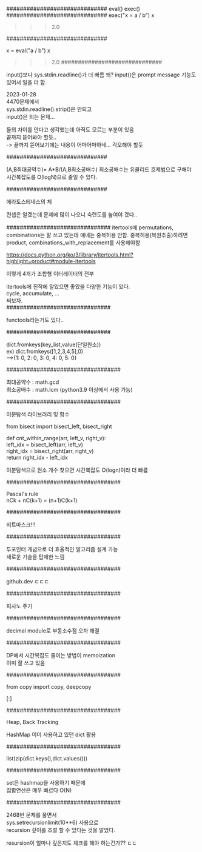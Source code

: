 ##############################
eval() exec()
##############################
exec("x = a / b")
x

>>> 2.0

##############################

x = eval("a / b")
x

>>> 2.0
##############################


input()보다
sys.stdin.readline()가 더 빠름 왜?
input()은 prompt message 기능도 있어서 일을 더 함.

2023-01-28  
4470문제에서  
sys.stdin.readline().strip()은 안되고  
input()은 되는 문제...  

둘의 차이를 안다고 생각했는데 아직도 모르는 부분이 있음  
끝까지 뜯어봐야 할듯..  
-> 끝까지 뜯어보기에는 내용이 어마어마하네... 각오해야 할듯  

##############################

(A,B최대공약수)= A*B/(A,B최소공배수)
최소공배수는 유클리드 호제법으로 구해야 시간복잡도를 O(logN)으로
줄일 수 있다.

##############################

에라토스테네스의 체

컨셉은 알겠는데 문제에 많이 나오니 숙련도를 높여야 겠다..

###############################
itertools에 permutations, combinations는 잘 쓰고 있는데
얘네는 중복허용 안함. 중복허용(복원추출)하려면
product, combinations_with_replacement를 사용해야함

https://docs.python.org/ko/3/library/itertools.html?highlight=product#module-itertools

이렇게 4개가 조합형 이터레이터의 전부  

itertools에 진작에 알았으면 좋았을 다양한 기능이 있다.  
cycle, accumulate, ...  
써보자.  
###############################  

functools라는거도 있다..  

###############################  

dict.fromkeys(key_list,value(단일원소))  
ex) dict.fromkeys([1,2,3,4,5],0)  
-->{1: 0, 2: 0, 3: 0, 4: 0, 5: 0}  
  
##################################  

최대공약수 : math.gcd  
최소공배수 : math.lcm  (python3.9 이상에서 사용 가능)  

##################################  

이분탐색 라이브러리 및 함수  

from bisect import bisect_left, bisect_right  

def cnt_within_range(arr, left_v, right_v):  
    left_idx = bisect_left(arr, left_v)  
    right_idx = bisect_right(arr, right_v)  
    return right_idx - left_idx  

이분탐색으로 원소 개수 찾으면 시간복잡도 O(logn)이라 더 빠름  

##################################  

Pascal's rule  
nCk + nC(k+1) = (n+1)C(k+1)  

##################################  

비트마스크!!!  

##################################  

투포인터 개념으로 더 효율적인 알고리즘 설계 가능  
새로운 기술을 탑재한 느낌  

##################################  

github.dev ㄷㄷㄷ

##################################  

피사노 주기

##################################  

decimal module로 부동소수점 오차 해결

##################################  

DP에서 시간복잡도 줄이는 방법이 memoization  
이미 잘 쓰고 있음  

##################################  

from copy import copy, deepcopy  

[:]  

##################################  

Heap, Back Tracking  

HashMap  이미 사용하고 있던 dict 활용  

##################################  

list(zip(dict.keys(),dict.values()))  

##################################  

set은 hashmap을 사용하기 때문에  
집합연산은 매우 빠르다 O(N)  

##################################  

2468번 문제를 풀면서  
sys.setrecursionlimit(10**6) 사용으로  
recursion 깊이를 조절 할 수 있다는 것을 알았다.  

resursion이 얼마나 깊은지도 체크를 해야 하는건가?? ㄷㄷ  
